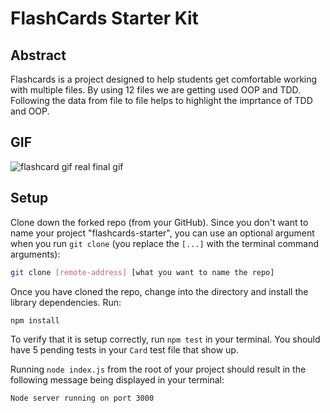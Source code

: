 # FlashCards Starter Kit

## Abstract

Flashcards is a project designed to help students get comfortable working with multiple files.  By using 12 files we are getting used OOP and TDD.  Following the data from file to file helps to highlight the imprtance of TDD and OOP.  

## GIF

![flashcard gif real final gif](https://user-images.githubusercontent.com/45470456/63176257-d656ef80-c002-11e9-9e19-514f2691ccf1.gif)

## Setup

Clone down the forked repo (from your GitHub). Since you don't want to name your project "flashcards-starter", you can use an optional argument when you run `git clone` (you replace the `[...]` with the terminal command arguments):

```bash
git clone [remote-address] [what you want to name the repo]
```

Once you have cloned the repo, change into the directory and install the library dependencies. Run:

```bash
npm install
```

To verify that it is setup correctly, run `npm test` in your terminal. You should have 5 pending tests in your `Card` test file that show up.

Running `node index.js` from the root of your project should result in the following message being displayed in your terminal: 

```bash
Node server running on port 3000
```
